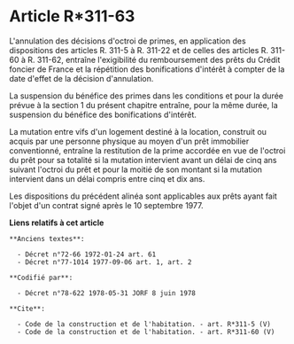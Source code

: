 # Article R*311-63

L'annulation des décisions d'octroi de primes, en application des dispositions des articles R. 311-5 à R. 311-22 et de celles
des articles R. 311-60 à R. 311-62, entraîne l'exigibilité du remboursement des prêts du Crédit foncier de France et la
répétition des bonifications d'intérêt à compter de la date d'effet de la décision d'annulation. 

La suspension du bénéfice des primes dans les conditions et pour la durée prévue à la section 1 du présent chapitre entraîne,
pour la même durée, la suspension du bénéfice des bonifications d'intérêt. 

La mutation entre vifs d'un logement destiné à la location, construit ou acquis par une personne physique au moyen d'un prêt
immobilier conventionné, entraîne la restitution de la prime accordée en vue de l'octroi du prêt pour sa totalité si la
mutation intervient avant un délai de cinq ans suivant l'octroi du prêt et pour la moitié de son montant si la mutation
intervient dans un délai compris entre cinq et dix ans. 

Les dispositions du précédent alinéa sont applicables aux prêts ayant fait l'objet d'un contrat signé après le 10 septembre
1977.

**Liens relatifs à cet article**

	**Anciens textes**:

	  - Décret n°72-66 1972-01-24 art. 61
	  - Décret n°77-1014 1977-09-06 art. 1, art. 2

	**Codifié par**:

	  - Décret n°78-622 1978-05-31 JORF 8 juin 1978

	**Cite**:

	  - Code de la construction et de l'habitation. - art. R*311-5 (V)
	  - Code de la construction et de l'habitation. - art. R*311-60 (V)
